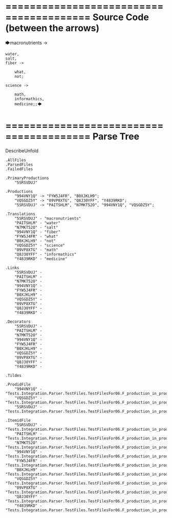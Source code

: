 ========================================
Source Code (between the arrows)
========================================

🡆macronutrients ->

	water,
    salt,
    fiber ->

        what,
        not;
	
	science ->
		
		math,
		informathics,
		medicine;;🡄

========================================
Parse Tree
========================================
DescribeUnfold

    .AllFiles
    .ParsedFiles
    .FailedFiles

    .PrimaryProductions
        "5SRSVDUJ" 

    .Productions
        "994VNY1Q" -> "FYW5J4FR", "B0XJKLH9";
        "VQSGDZ5Y" -> "09VP8XTG", "Q8J30YFF", "Y4839RKD";
        "5SRSVDUJ" -> "PAITSHLM", "N7MKT52O", "994VNY1Q", "VQSGDZ5Y";

    .Translations
        "5SRSVDUJ" - "macronutrients"
        "PAITSHLM" - "water"
        "N7MKT52O" - "salt"
        "994VNY1Q" - "fiber"
        "FYW5J4FR" - "what"
        "B0XJKLH9" - "not"
        "VQSGDZ5Y" - "science"
        "09VP8XTG" - "math"
        "Q8J30YFF" - "informathics"
        "Y4839RKD" - "medicine"

    .Links
        "5SRSVDUJ" - 
        "PAITSHLM" - 
        "N7MKT52O" - 
        "994VNY1Q" - 
        "FYW5J4FR" - 
        "B0XJKLH9" - 
        "VQSGDZ5Y" - 
        "09VP8XTG" - 
        "Q8J30YFF" - 
        "Y4839RKD" - 

    .Decorators
        "5SRSVDUJ" - 
        "PAITSHLM" - 
        "N7MKT52O" - 
        "994VNY1Q" - 
        "FYW5J4FR" - 
        "B0XJKLH9" - 
        "VQSGDZ5Y" - 
        "09VP8XTG" - 
        "Q8J30YFF" - 
        "Y4839RKD" - 

    .Tildes

    .ProdidFile
        "994VNY1Q" - "Tests.Integration.Parser.TestFiles.TestFilesFor06.F_production_in_production5.ds"
        "VQSGDZ5Y" - "Tests.Integration.Parser.TestFiles.TestFilesFor06.F_production_in_production5.ds"
        "5SRSVDUJ" - "Tests.Integration.Parser.TestFiles.TestFilesFor06.F_production_in_production5.ds"

    .ItemidFile
        "5SRSVDUJ" - "Tests.Integration.Parser.TestFiles.TestFilesFor06.F_production_in_production5.ds"
        "PAITSHLM" - "Tests.Integration.Parser.TestFiles.TestFilesFor06.F_production_in_production5.ds"
        "N7MKT52O" - "Tests.Integration.Parser.TestFiles.TestFilesFor06.F_production_in_production5.ds"
        "994VNY1Q" - "Tests.Integration.Parser.TestFiles.TestFilesFor06.F_production_in_production5.ds"
        "FYW5J4FR" - "Tests.Integration.Parser.TestFiles.TestFilesFor06.F_production_in_production5.ds"
        "B0XJKLH9" - "Tests.Integration.Parser.TestFiles.TestFilesFor06.F_production_in_production5.ds"
        "VQSGDZ5Y" - "Tests.Integration.Parser.TestFiles.TestFilesFor06.F_production_in_production5.ds"
        "09VP8XTG" - "Tests.Integration.Parser.TestFiles.TestFilesFor06.F_production_in_production5.ds"
        "Q8J30YFF" - "Tests.Integration.Parser.TestFiles.TestFilesFor06.F_production_in_production5.ds"
        "Y4839RKD" - "Tests.Integration.Parser.TestFiles.TestFilesFor06.F_production_in_production5.ds"

